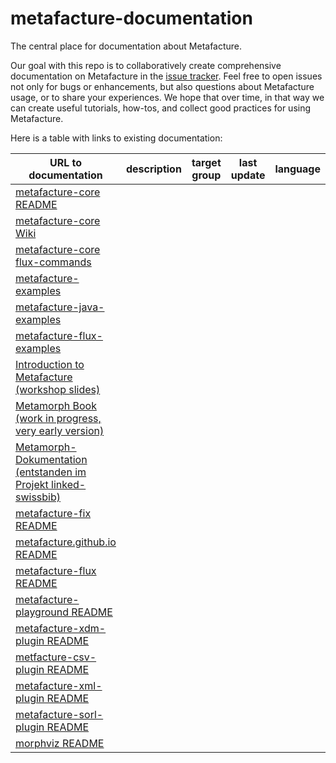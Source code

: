 # metafacture-documentation

The central place for documentation about Metafacture.

Our goal with this repo is to collaboratively create comprehensive documentation on Metafacture in the [issue tracker](https://github.com/culturegraph/metafacture-documentation/issues?q=). Feel free to open issues not only for bugs or enhancements, but also questions about Metafacture usage, or to share your experiences. We hope that over time, in that way we can create useful tutorials, how-tos, and collect good practices for using Metafacture.

Here is a table with links to existing documentation:

| URL to documentation | description | target group | last update | language | belongs to | link to metafacture.org? | assignee |
| -------------------- |-------------| -------------| ----------- | -------- | ---------- | ------------------------ | -------- |
| [metafacture-core README](https://github.com/culturegraph/metafacture-core/blob/master/README.md) | | | | | | | |
| [metafacture-core Wiki](https://github.com/culturegraph/metafacture-core/wiki) | | | | | | | |
| [metafacture-core flux-commands](https://github.com/metafacture/metafacture-documentation/blob/master/flux-commands.md) | | | | | | | |
| [metafacture-examples](https://github.com/culturegraph/metafacture-examples) | | | | | | | |
| [metafacture-java-examples](https://github.com/hbz/metafacture-java-examples) | | | | | | | |
| [metafacture-flux-examples](https://github.com/hbz/metafacture-flux-examples) | | | | | | | |
| [Introduction to Metafacture (workshop slides)](http://slides.lobid.org/metafacture-2020) | | | | | | | |
| [Metamorph Book (work in progress, very early version)](http://b3e.net/metamorph-book/latest/) | | | | | | | |
| [Metamorph-Dokumentation (entstanden im Projekt linked-swissbib)](https://swissbib.gitlab.io/metamorph-doku) | | | | | | | |
| [metafacture-fix README](https://github.com/metafacture/metafacture-fix) | | | | | | | |
| [metafacture.github.io README](https://github.com/metafacture/metafacture.github.io/blob/main/README.md) | | | | | | | |
| [metafacture-flux README](https://github.com/metafacture/metafacture-flux/blob/main/README.md) | | | | | | | |
| [metafacture-playground README](https://github.com/metafacture/metafacture-playground/blob/1-setUpInitialPlayground/README.md) | | | | | | | |
| [metafacture-xdm-plugin README](https://github.com/metafacture/metafacture-xdm-plugin/blob/master/README.adoc) | | | | | | | |
| [metfacture-csv-plugin README](https://github.com/metafacture/metafacture-csv-plugin/blob/master/README.adoc) | | | | | | | |
| [metafacture-xml-plugin README](https://github.com/metafacture/metafacture-xml-plugin/blob/master/README.adoc) | | | | | | | |
| [metafacture-sorl-plugin README](https://github.com/metafacture/metafacture-solr-plugin/blob/master/README.adoc) | | | | | | | |
| [morphviz README](https://github.com/metafacture/morphviz/blob/master/README.adoc) | | | | | | | |
